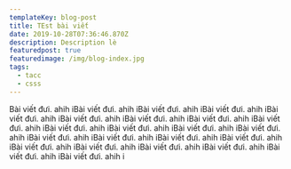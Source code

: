 ```yaml
---
templateKey: blog-post
title: TEst bài viết
date: 2019-10-28T07:36:46.870Z
description: Description lè
featuredpost: true
featuredimage: /img/blog-index.jpg
tags:
  - tacc
  - csss
---
```

Bài viết đưi. ahih iBài viết đưi. ahih iBài viết đưi. ahih iBài viết đưi. ahih iBài viết đưi. ahih iBài viết đưi. ahih iBài viết đưi. ahih iBài viết đưi. ahih iBài viết đưi. ahih iBài viết đưi. ahih iBài viết đưi. ahih iBài viết đưi. ahih iBài viết đưi. ahih iBài viết đưi. ahih iBài viết đưi. ahih iBài viết đưi. ahih iBài viết đưi. ahih iBài viết đưi. ahih iBài viết đưi. ahih iBài viết đưi. ahih iBài viết đưi. ahih iBài viết đưi. ahih iBài viết đưi. ahih i
